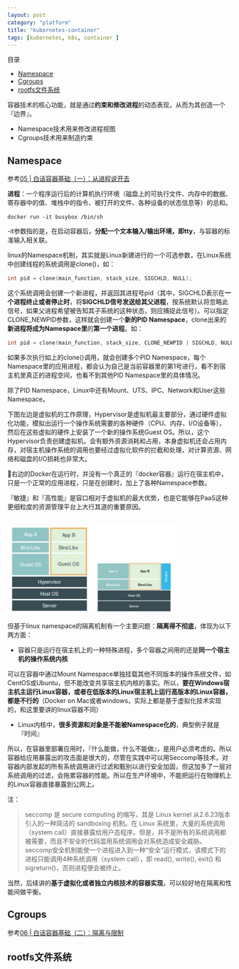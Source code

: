 ```yaml
---
layout: post
category: "platform"
title: "kubernetes-container"
tags: [kubernetes, k8s, container ]
---
```


目录

<!-- TOC -->

- [Namespace](#namespace)
- [Cgroups](#cgroups)
- [rootfs文件系统](#rootfs%E6%96%87%E4%BB%B6%E7%B3%BB%E7%BB%9F)

<!-- /TOC -->

容器技术的核心功能，就是通过**约束和修改进程**的动态表现，从而为其创造一个『边界』。

+ Namespace技术用来修改进程视图
+ Cgroups技术用来制造约束

## Namespace

参考[05 \| 白话容器基础（一）：从进程说开去](https://time.geekbang.org/column/article/14642)

**进程**：一个程序运行后的计算机执行环境（磁盘上的可执行文件、内存中的数据、寄存器中的值、堆栈中的指令、被打开的文件、各种设备的状态信息等）的总和。

```shell
docker run -it busybox /bin/sh
```

-it参数指的是，在启动容器后，**分配一个文本输入/输出环境，即tty**，与容器的标准输入相关联。

linux的Namespace机制，其实就是Linux新建进行的一个可选参数，在Linux系统中创建线程的系统调用是clone()，如：

```c++
int pid = clone(main_function, stack_size, SIGCHLD, NULL); 
```

这个系统调用会创建一个新进程，并返回其进程号pid（其中，SIGCHLD表示在**一个进程终止或者停止时**，将**SIGCHLD信号发送给其父进程**，按系统默认将忽略此信号，如果父进程希望被告知其子系统的这种状态，则应捕捉此信号）。可以指定CLONE_NEWPID参数，这样就会创建一个**新的PID Namespace**，clone出来的**新进程将成为Namespace里**的**第一个进程**。如：

```c++
int pid = clone(main_function, stack_size, CLONE_NEWPID | SIGCHLD, NULL); 
```

如果多次执行如上的clone()调用，就会创建多个PID Namespace，每个Namespace里的应用进程，都会认为自己是当前容器里的第1号进行，看不到宿主机里真正的进程空间，也看不到其他PID Namespace里的具体情况。

除了PID Namespace，Linux中还有Mount、UTS、IPC、Network和User这些Namespace。

下图左边是虚拟机的工作原理，Hypervisor是虚拟机最主要部分，通过硬件虚拟化功能，模拟出运行一个操作系统需要的各种硬件（CPU、内存、I/O设备等），然后在这些虚拟的硬件上安装了一个新的操作系统Guest OS。所以，这个Hypervisor负责创建虚拟机，会有额外资源消耗和占用，本身虚拟机还会占用内存，对宿主机操作系统的调用也要经过虚拟化软件的拦截和处理，对计算资源、网络和磁盘的I/O损耗也非常大。

右边的Docker在运行时，并没有一个真正的『docker容器』运行在宿主机中，只是一个正常的应用进程，只是在创建时，加上了各种Namespace参数。

『敏捷』和『高性能』是容口相对于虚拟机的最大优势，也是它能够在PaaS这种更细粒度的资源管理平台上大行其道的重要原因。

<html>
<br/>
<img src='../assets/k8s-container-virtual-tech-compare.png' style='max-height: 200px'/>
<br/>
</html>

但基于linux namespace的隔离机制有一个主要问题：**隔离得不彻底**，体现为以下两方面：

+ 容器只是运行在宿主机上的一种特殊进程，多个容器之间用的还是**同一个宿主机的操作系统内核**

可以在容器中通过Mount Namespace单独挂载其他不同版本的操作系统文件，如CentOS或Ubuntu，但不能改变共享宿主机内核的事实。所以，**要在Windows宿主机主运行Linux容器，或者在低版本的Linux宿主机上运行高版本的Linux容器，都是不行的**（Docker on Mac或者windows，实际上都是基于虚拟化技术实现的，和这里要讲的linux容器不同）

+ Linux内核中，**很多资源和对象是不能被Namespace化的**，典型例子就是『时间』

所以，在容器里部署应用时，『什么能做，什么不能做』，是用户必须考虑的。所以容器给应用暴露出的攻击面是很大的，尽管在实践中可以用Seccomp等技术，对容器内部发起的所有系统调用进行过滤和甄别以进行安全加固，但这加多了一层对系统调用的过滤，会拖累容器的性能。所以在生产环境中，不能把运行在物理机上的Linux容器直接暴露到公网上。

注：

> seccomp 是 secure computing 的缩写，其是 Linux kernel 从2.6.23版本引入的一种简洁的 sandboxing 机制。在 Linux 系统里，大量的系统调用（system call）直接暴露给用户态程序。但是，并不是所有的系统调用都被需要，而且不安全的代码滥用系统调用会对系统造成安全威胁。seccomp安全机制能使一个进程进入到一种“安全”运行模式，该模式下的进程只能调用4种系统调用（system call），即 read(), write(), exit() 和 sigreturn()，否则进程便会被终止。

当然，后续讲的**基于虚拟化或者独立内核技术的容器实现**，可以较好地在隔离和性能间做平衡。

## Cgroups

参考[06 \| 白话容器基础（二）：隔离与限制](https://time.geekbang.org/column/article/14653)



## rootfs文件系统

